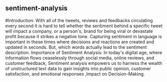 ## sentiment-analysis
#Introduction:
	With all of the tweets, reviews and feedbacks circulating every second it is hard to tell whether the sentiment behind a specific tweet will impact a company, or a person's, brand for being viral or devastate profit because it strikes a negative tone. Capturing sentiment in language is important in these times where decisions and reactions are created and updated in seconds. But, which words actually lead to the sentiment description.
Importance of Sentiment Analysis:
	In today's digital age, where information flows ceaselessly through social media, online reviews, and customer feedback, Sentiment analysis empowers us to harness the wealth of unstructured text data to gain insights into public opinion, customer satisfaction, and emotional responses ,Impact on Decision-Making.





